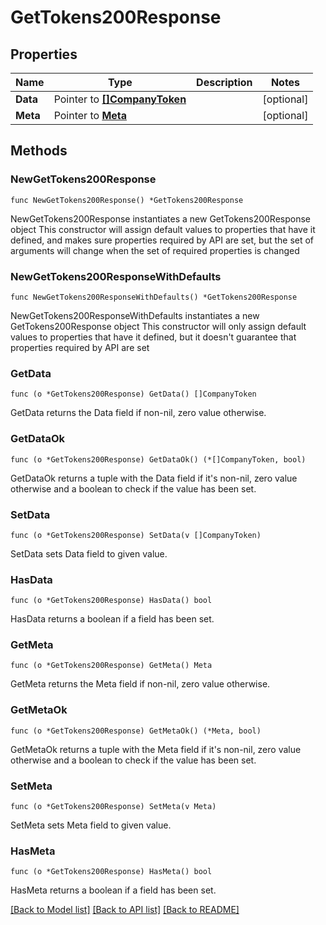 # GetTokens200Response

## Properties

Name | Type | Description | Notes
------------ | ------------- | ------------- | -------------
**Data** | Pointer to [**[]CompanyToken**](CompanyToken.md) |  | [optional] 
**Meta** | Pointer to [**Meta**](Meta.md) |  | [optional] 

## Methods

### NewGetTokens200Response

`func NewGetTokens200Response() *GetTokens200Response`

NewGetTokens200Response instantiates a new GetTokens200Response object
This constructor will assign default values to properties that have it defined,
and makes sure properties required by API are set, but the set of arguments
will change when the set of required properties is changed

### NewGetTokens200ResponseWithDefaults

`func NewGetTokens200ResponseWithDefaults() *GetTokens200Response`

NewGetTokens200ResponseWithDefaults instantiates a new GetTokens200Response object
This constructor will only assign default values to properties that have it defined,
but it doesn't guarantee that properties required by API are set

### GetData

`func (o *GetTokens200Response) GetData() []CompanyToken`

GetData returns the Data field if non-nil, zero value otherwise.

### GetDataOk

`func (o *GetTokens200Response) GetDataOk() (*[]CompanyToken, bool)`

GetDataOk returns a tuple with the Data field if it's non-nil, zero value otherwise
and a boolean to check if the value has been set.

### SetData

`func (o *GetTokens200Response) SetData(v []CompanyToken)`

SetData sets Data field to given value.

### HasData

`func (o *GetTokens200Response) HasData() bool`

HasData returns a boolean if a field has been set.

### GetMeta

`func (o *GetTokens200Response) GetMeta() Meta`

GetMeta returns the Meta field if non-nil, zero value otherwise.

### GetMetaOk

`func (o *GetTokens200Response) GetMetaOk() (*Meta, bool)`

GetMetaOk returns a tuple with the Meta field if it's non-nil, zero value otherwise
and a boolean to check if the value has been set.

### SetMeta

`func (o *GetTokens200Response) SetMeta(v Meta)`

SetMeta sets Meta field to given value.

### HasMeta

`func (o *GetTokens200Response) HasMeta() bool`

HasMeta returns a boolean if a field has been set.


[[Back to Model list]](../README.md#documentation-for-models) [[Back to API list]](../README.md#documentation-for-api-endpoints) [[Back to README]](../README.md)


